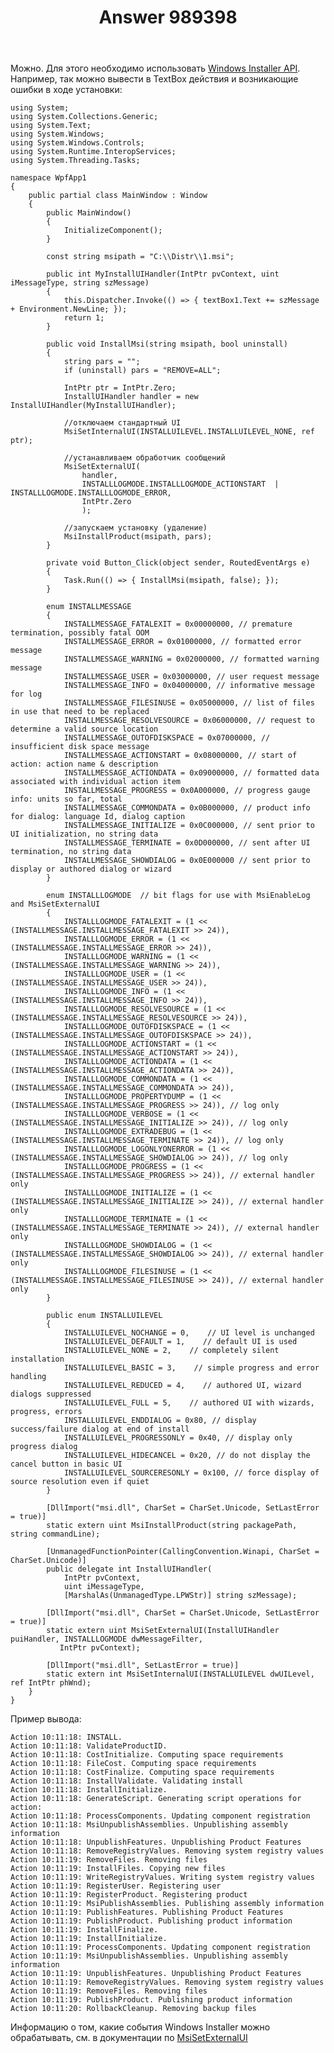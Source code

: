 ﻿---
title: "Answer 989398"
se.owner.user_id: 240512
se.owner.display_name: "MSDN.WhiteKnight"
se.owner.link: "https://ru.stackoverflow.com/users/240512/msdn-whiteknight"
se.answer_id: 989398
se.question_id: 988674
se.post_type: answer
se.score: 2
se.is_accepted: False
---
<p>Можно. Для этого необходимо использовать <a href="https://docs.microsoft.com/en-us/windows/desktop/Msi/windows-installer-portal" rel="nofollow noreferrer">Windows Installer API</a>. Например, так можно вывести в TextBox действия и возникающие ошибки в ходе установки:</p>

<pre class="lang-cs prettyprint-override"><code>using System;
using System.Collections.Generic;
using System.Text;
using System.Windows;
using System.Windows.Controls;
using System.Runtime.InteropServices;
using System.Threading.Tasks;

namespace WpfApp1
{
    public partial class MainWindow : Window
    {
        public MainWindow()
        {
            InitializeComponent();   
        }

        const string msipath = "C:\\Distr\\1.msi";

        public int MyInstallUIHandler(IntPtr pvContext, uint iMessageType, string szMessage)
        {
            this.Dispatcher.Invoke(() =&gt; { textBox1.Text += szMessage + Environment.NewLine; });
            return 1;
        }

        public void InstallMsi(string msipath, bool uninstall)
        {
            string pars = "";
            if (uninstall) pars = "REMOVE=ALL"; 

            IntPtr ptr = IntPtr.Zero;
            InstallUIHandler handler = new InstallUIHandler(MyInstallUIHandler);

            //отключаем стандартный UI
            MsiSetInternalUI(INSTALLUILEVEL.INSTALLUILEVEL_NONE, ref ptr);

            //устанавливаем обработчик сообщений
            MsiSetExternalUI(
                handler,
                INSTALLLOGMODE.INSTALLLOGMODE_ACTIONSTART  | INSTALLLOGMODE.INSTALLLOGMODE_ERROR,
                IntPtr.Zero
                );

            //запускаем установку (удаление)
            MsiInstallProduct(msipath, pars);
        }

        private void Button_Click(object sender, RoutedEventArgs e)
        {
            Task.Run(() =&gt; { InstallMsi(msipath, false); });            
        }

        enum INSTALLMESSAGE
        {
            INSTALLMESSAGE_FATALEXIT = 0x00000000, // premature termination, possibly fatal OOM
            INSTALLMESSAGE_ERROR = 0x01000000, // formatted error message
            INSTALLMESSAGE_WARNING = 0x02000000, // formatted warning message
            INSTALLMESSAGE_USER = 0x03000000, // user request message
            INSTALLMESSAGE_INFO = 0x04000000, // informative message for log
            INSTALLMESSAGE_FILESINUSE = 0x05000000, // list of files in use that need to be replaced
            INSTALLMESSAGE_RESOLVESOURCE = 0x06000000, // request to determine a valid source location
            INSTALLMESSAGE_OUTOFDISKSPACE = 0x07000000, // insufficient disk space message
            INSTALLMESSAGE_ACTIONSTART = 0x08000000, // start of action: action name &amp; description
            INSTALLMESSAGE_ACTIONDATA = 0x09000000, // formatted data associated with individual action item
            INSTALLMESSAGE_PROGRESS = 0x0A000000, // progress gauge info: units so far, total
            INSTALLMESSAGE_COMMONDATA = 0x0B000000, // product info for dialog: language Id, dialog caption
            INSTALLMESSAGE_INITIALIZE = 0x0C000000, // sent prior to UI initialization, no string data
            INSTALLMESSAGE_TERMINATE = 0x0D000000, // sent after UI termination, no string data
            INSTALLMESSAGE_SHOWDIALOG = 0x0E000000 // sent prior to display or authored dialog or wizard        
        }

        enum INSTALLLOGMODE  // bit flags for use with MsiEnableLog and MsiSetExternalUI
        {
            INSTALLLOGMODE_FATALEXIT = (1 &lt;&lt; (INSTALLMESSAGE.INSTALLMESSAGE_FATALEXIT &gt;&gt; 24)),
            INSTALLLOGMODE_ERROR = (1 &lt;&lt; (INSTALLMESSAGE.INSTALLMESSAGE_ERROR &gt;&gt; 24)),
            INSTALLLOGMODE_WARNING = (1 &lt;&lt; (INSTALLMESSAGE.INSTALLMESSAGE_WARNING &gt;&gt; 24)),
            INSTALLLOGMODE_USER = (1 &lt;&lt; (INSTALLMESSAGE.INSTALLMESSAGE_USER &gt;&gt; 24)),
            INSTALLLOGMODE_INFO = (1 &lt;&lt; (INSTALLMESSAGE.INSTALLMESSAGE_INFO &gt;&gt; 24)),
            INSTALLLOGMODE_RESOLVESOURCE = (1 &lt;&lt; (INSTALLMESSAGE.INSTALLMESSAGE_RESOLVESOURCE &gt;&gt; 24)),
            INSTALLLOGMODE_OUTOFDISKSPACE = (1 &lt;&lt; (INSTALLMESSAGE.INSTALLMESSAGE_OUTOFDISKSPACE &gt;&gt; 24)),
            INSTALLLOGMODE_ACTIONSTART = (1 &lt;&lt; (INSTALLMESSAGE.INSTALLMESSAGE_ACTIONSTART &gt;&gt; 24)),
            INSTALLLOGMODE_ACTIONDATA = (1 &lt;&lt; (INSTALLMESSAGE.INSTALLMESSAGE_ACTIONDATA &gt;&gt; 24)),
            INSTALLLOGMODE_COMMONDATA = (1 &lt;&lt; (INSTALLMESSAGE.INSTALLMESSAGE_COMMONDATA &gt;&gt; 24)),
            INSTALLLOGMODE_PROPERTYDUMP = (1 &lt;&lt; (INSTALLMESSAGE.INSTALLMESSAGE_PROGRESS &gt;&gt; 24)), // log only
            INSTALLLOGMODE_VERBOSE = (1 &lt;&lt; (INSTALLMESSAGE.INSTALLMESSAGE_INITIALIZE &gt;&gt; 24)), // log only
            INSTALLLOGMODE_EXTRADEBUG = (1 &lt;&lt; (INSTALLMESSAGE.INSTALLMESSAGE_TERMINATE &gt;&gt; 24)), // log only
            INSTALLLOGMODE_LOGONLYONERROR = (1 &lt;&lt; (INSTALLMESSAGE.INSTALLMESSAGE_SHOWDIALOG &gt;&gt; 24)), // log only    
            INSTALLLOGMODE_PROGRESS = (1 &lt;&lt; (INSTALLMESSAGE.INSTALLMESSAGE_PROGRESS &gt;&gt; 24)), // external handler only
            INSTALLLOGMODE_INITIALIZE = (1 &lt;&lt; (INSTALLMESSAGE.INSTALLMESSAGE_INITIALIZE &gt;&gt; 24)), // external handler only
            INSTALLLOGMODE_TERMINATE = (1 &lt;&lt; (INSTALLMESSAGE.INSTALLMESSAGE_TERMINATE &gt;&gt; 24)), // external handler only
            INSTALLLOGMODE_SHOWDIALOG = (1 &lt;&lt; (INSTALLMESSAGE.INSTALLMESSAGE_SHOWDIALOG &gt;&gt; 24)), // external handler only
            INSTALLLOGMODE_FILESINUSE = (1 &lt;&lt; (INSTALLMESSAGE.INSTALLMESSAGE_FILESINUSE &gt;&gt; 24)), // external handler only
        }

        public enum INSTALLUILEVEL
        {
            INSTALLUILEVEL_NOCHANGE = 0,    // UI level is unchanged
            INSTALLUILEVEL_DEFAULT = 1,    // default UI is used
            INSTALLUILEVEL_NONE = 2,    // completely silent installation
            INSTALLUILEVEL_BASIC = 3,    // simple progress and error handling
            INSTALLUILEVEL_REDUCED = 4,    // authored UI, wizard dialogs suppressed
            INSTALLUILEVEL_FULL = 5,    // authored UI with wizards, progress, errors
            INSTALLUILEVEL_ENDDIALOG = 0x80, // display success/failure dialog at end of install
            INSTALLUILEVEL_PROGRESSONLY = 0x40, // display only progress dialog
            INSTALLUILEVEL_HIDECANCEL = 0x20, // do not display the cancel button in basic UI
            INSTALLUILEVEL_SOURCERESONLY = 0x100, // force display of source resolution even if quiet
        }

        [DllImport("msi.dll", CharSet = CharSet.Unicode, SetLastError = true)]        
        static extern uint MsiInstallProduct(string packagePath, string commandLine);

        [UnmanagedFunctionPointer(CallingConvention.Winapi, CharSet = CharSet.Unicode)]
        public delegate int InstallUIHandler(
            IntPtr pvContext,
            uint iMessageType,
            [MarshalAs(UnmanagedType.LPWStr)] string szMessage);

        [DllImport("msi.dll", CharSet = CharSet.Unicode, SetLastError = true)]
        static extern uint MsiSetExternalUI(InstallUIHandler puiHandler, INSTALLLOGMODE dwMessageFilter,
           IntPtr pvContext);

        [DllImport("msi.dll", SetLastError = true)]
        static extern int MsiSetInternalUI(INSTALLUILEVEL dwUILevel, ref IntPtr phWnd);        
    }    
}
</code></pre>

<p>Пример вывода:</p>

<pre class="lang-none prettyprint-override"><code>Action 10:11:18: INSTALL. 
Action 10:11:18: ValidateProductID. 
Action 10:11:18: CostInitialize. Computing space requirements
Action 10:11:18: FileCost. Computing space requirements
Action 10:11:18: CostFinalize. Computing space requirements
Action 10:11:18: InstallValidate. Validating install
Action 10:11:18: InstallInitialize. 
Action 10:11:18: GenerateScript. Generating script operations for action:
Action 10:11:18: ProcessComponents. Updating component registration
Action 10:11:18: MsiUnpublishAssemblies. Unpublishing assembly information
Action 10:11:18: UnpublishFeatures. Unpublishing Product Features
Action 10:11:18: RemoveRegistryValues. Removing system registry values
Action 10:11:19: RemoveFiles. Removing files
Action 10:11:19: InstallFiles. Copying new files
Action 10:11:19: WriteRegistryValues. Writing system registry values
Action 10:11:19: RegisterUser. Registering user
Action 10:11:19: RegisterProduct. Registering product
Action 10:11:19: MsiPublishAssemblies. Publishing assembly information
Action 10:11:19: PublishFeatures. Publishing Product Features
Action 10:11:19: PublishProduct. Publishing product information
Action 10:11:19: InstallFinalize. 
Action 10:11:19: InstallInitialize. 
Action 10:11:19: ProcessComponents. Updating component registration
Action 10:11:19: MsiUnpublishAssemblies. Unpublishing assembly information
Action 10:11:19: UnpublishFeatures. Unpublishing Product Features
Action 10:11:19: RemoveRegistryValues. Removing system registry values
Action 10:11:19: RemoveFiles. Removing files
Action 10:11:19: PublishProduct. Publishing product information
Action 10:11:20: RollbackCleanup. Removing backup files
</code></pre>

<p>Информацию о том, какие события Windows Installer можно обрабатывать, см. в документации по <a href="https://docs.microsoft.com/en-us/windows/desktop/api/msi/nf-msi-msisetexternaluia" rel="nofollow noreferrer">MsiSetExternalUI</a></p>
